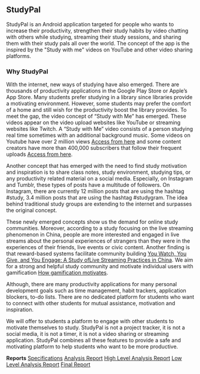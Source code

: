 ## StudyPal
StudyPal is an Android application targeted for people who wants to increase their productivity, strengthen their study habits by video chatting with others while studying, streaming their study sessions, and sharing them with their study pals all over the world. The concept of the app is the inspired by the "Study with me" videos on YouTube and other video sharing platforms.

### Why StudyPal

With the internet, new ways of studying have also emerged. There are thousands of productivity applications in the Google Play Store or Apple’s App Store. Many students prefer studying in a library since libraries provide a motivating environment. However, some students may prefer the comfort of a home and still wish for the productivity boost the library provides. To meet the gap, the video concept of “Study with Me” has emerged. These videos appear on the video upload websites like YouTube or streaming websites like Twitch. A “Study with Me” video consists of a person studying real time sometimes with an additional background music. Some videos on Youtube have over 2 million views [Access from here](https://youtu.be/dmDbesougG0) and some content creators have more than 400,000 subscribers that follow their frequent uploads [Access from here](https://www.youtube.com/channel/UCMKn6ul1eu4iJ5bZytArywg). 

Another concept that has emerged with the need to find study motivation and inspiration is to share class notes, study environment, studying tips, or any productivity related material on a social media. Especially, on Instagram and Tumblr, these types of posts have a multitude of followers. On Instagram, there are currently 12 million posts that are using the hashtag #study, 3.4 million posts that are using the hashtag #studygram. The idea behind traditional study groups are extending to the internet and surpasses the original concept. 

These newly emerged concepts show us the demand for online study communities. Moreover, according to a study focusing on the live streaming phenomenon in China, people are more interested and engaged in live streams about the personal experiences of strangers than they were in the experiences of their friends, live events or civic content. Another finding is that reward-based systems facilitate community building [You Watch, You Give, and You Engage: A Study ofLive Streaming Practices in China](https://arxiv.org/ftp/arxiv/papers/1803/1803.06032.pdf). We aim for a strong and helpful study community and motivate individual users with gamification [How gamification motivates](https://www.sciencedirect.com/science/article/pii/S074756321630855X). 

Although, there are many productivity applications for many personal development goals such as time management, habit trackers, application blockers, to-do lists. There are no dedicated platform for students who want to connect with other students for mutual assistance, motivation and inspiration.

We will offer to students a platform to engage with other students to motivate themselves to study. StudyPal is not a project tracker, it is not a social media, it is not a timer, it is not a video sharing or streaming application. StudyPal combines all these features to provide a safe and motivating platform to help students who want to be more productive.


**Reports**
[Specifications](https://drive.google.com/open?id=1SDRGIMi04mRNCzZsCtuva7zFMcIaDwx-YMCysIjoSOE)
[Analysis Report](https://drive.google.com/open?id=0B6Q-bDkHi9hdM0ItVXBpZU1uQjFlNk1vNDh1TzJJbmNZeENZ)
[High Level Analysis Report](https://drive.google.com/open?id=1E42_eif1a4StevAzoWToAvnszx6fh5nUd0498xl6Py4)
[Low Level Analysis Report](https://docs.google.com/document/d/1QS_mPpZCZKnbg-HFKguMupUUb-gY4SwktODGBHqggCA/edit?usp=sharing)
[Final Report](https://docs.google.com/document/d/1xWQYlOZTjBI3NHNcHjBhZXOXRJjLxFqt62pHiwA7COE/edit?usp=sharing)

